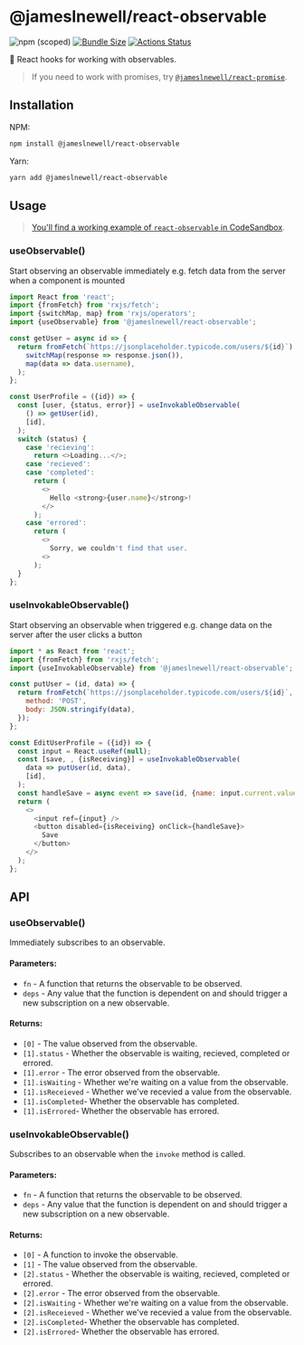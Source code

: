 # @jameslnewell/react-observable

![npm (scoped)](https://img.shields.io/npm/v/@jameslnewell/react-observable.svg)
[![Bundle Size](https://badgen.net/bundlephobia/minzip/@jameslnewell/react-observable)](https://bundlephobia.com/result?p=@jameslnewell/react-observable)
[![Actions Status](https://github.com/jameslnewell/react-observable/workflows/main/badge.svg)](https://github.com/jameslnewell/react-observable/actions)

🎣 React hooks for working with observables.

> If you need to work with promises, try [`@jameslnewell/react-promise`](https://github.com/jameslnewell/react-promise).

## Installation

NPM:

```bash
npm install @jameslnewell/react-observable
```

Yarn:

```bash
yarn add @jameslnewell/react-observable
```

## Usage

> [You'll find a working example of `react-observable` in CodeSandbox](https://codesandbox.io/s/jameslnewellreact-observable-sup96).

### useObservable()

Start observing an observable immediately e.g. fetch data from the server when a component is mounted

```js
import React from 'react';
import {fromFetch} from 'rxjs/fetch';
import {switchMap, map} from 'rxjs/operators';
import {useObservable} from '@jameslnewell/react-observable';

const getUser = async id => {
  return fromFetch(`https://jsonplaceholder.typicode.com/users/${id}`).pipe(
    switchMap(response => response.json()),
    map(data => data.username),
  );
};

const UserProfile = ({id}) => {
  const [user, {status, error}] = useInvokableObservable(
    () => getUser(id),
    [id],
  );
  switch (status) {
    case 'recieving':
      return <>Loading...</>;
    case 'recieved':
    case 'completed':
      return (
        <>
          Hello <strong>{user.name}</strong>!
        </>
      );
    case 'errored':
      return (
        <>
          Sorry, we couldn't find that user.
        <>
      );
  }
};
```

### useInvokableObservable()

Start observing an observable when triggered e.g. change data on the server after the user clicks a button

```js
import * as React from 'react';
import {fromFetch} from 'rxjs/fetch';
import {useInvokableObservable} from '@jameslnewell/react-observable';

const putUser = (id, data) => {
  return fromFetch(`https://jsonplaceholder.typicode.com/users/${id}`, {
    method: 'POST',
    body: JSON.stringify(data),
  });
};

const EditUserProfile = ({id}) => {
  const input = React.useRef(null);
  const [save, , {isReceiving}] = useInvokableObservable(
    data => putUser(id, data),
    [id],
  );
  const handleSave = async event => save(id, {name: input.current.value});
  return (
    <>
      <input ref={input} />
      <button disabled={isReceiving} onClick={handleSave}>
        Save
      </button>
    </>
  );
};
```

## API

### useObservable()

Immediately subscribes to an observable.

#### Parameters:

- `fn` - A function that returns the observable to be observed.
- `deps` - Any value that the function is dependent on and should trigger a new subscription on a new observable.

#### Returns:

- `[0]` - The value observed from the observable.
- `[1].status` - Whether the observable is waiting, recieved, completed or errored.
- `[1].error` - The error observed from the observable.
- `[1].isWaiting` - Whether we're waiting on a value from the observable.
- `[1].isReceieved` - Whether we've recevied a value from the observable.
- `[1].isCompleted`- Whether the observable has completed.
- `[1].isErrored`- Whether the observable has errored.

### useInvokableObservable()

Subscribes to an observable when the `invoke` method is called.

#### Parameters:

- `fn` - A function that returns the observable to be observed.
- `deps` - Any value that the function is dependent on and should trigger a new subscription on a new observable.

#### Returns:

- `[0]` - A function to invoke the observable.
- `[1]` - The value observed from the observable.
- `[2].status` - Whether the observable is waiting, recieved, completed or errored.
- `[2].error` - The error observed from the observable.
- `[2].isWaiting` - Whether we're waiting on a value from the observable.
- `[2].isReceieved` - Whether we've recevied a value from the observable.
- `[2].isCompleted`- Whether the observable has completed.
- `[2].isErrored`- Whether the observable has errored.
